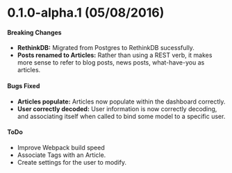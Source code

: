 # 0.1.0-alpha.1 (05/08/2016)

#### Breaking Changes

- **RethinkDB:** Migrated from Postgres to RethinkDB sucessfully.
- **Posts renamed to Articles:** Rather than using a REST verb, it makes more sense to refer to blog posts, news posts, what-have-you as articles.

#### Bugs Fixed
- **Articles populate:** Articles now populate within the dashboard correctly.
- **User correctly decoded:** User information is now correctly decoding, and associating itself when called to bind some model to a specific user.


#### ToDo 
- Improve Webpack build speed
- Associate Tags with an Article.
- Create settings for the user to modify.
